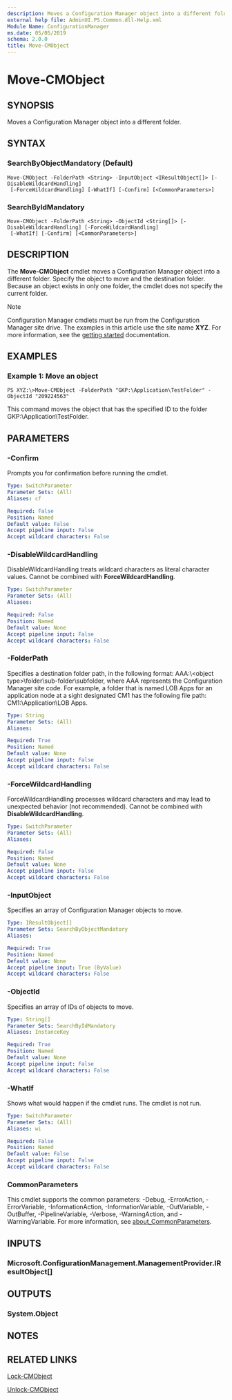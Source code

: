 ```yaml
---
description: Moves a Configuration Manager object into a different folder.
external help file: AdminUI.PS.Common.dll-Help.xml
Module Name: ConfigurationManager
ms.date: 05/05/2019
schema: 2.0.0
title: Move-CMObject
---
```


# Move-CMObject

## SYNOPSIS
Moves a Configuration Manager object into a different folder.

## SYNTAX

### SearchByObjectMandatory (Default)
```
Move-CMObject -FolderPath <String> -InputObject <IResultObject[]> [-DisableWildcardHandling]
 [-ForceWildcardHandling] [-WhatIf] [-Confirm] [<CommonParameters>]
```

### SearchByIdMandatory
```
Move-CMObject -FolderPath <String> -ObjectId <String[]> [-DisableWildcardHandling] [-ForceWildcardHandling]
 [-WhatIf] [-Confirm] [<CommonParameters>]
```

## DESCRIPTION
The **Move-CMObject** cmdlet moves a Configuration Manager object into a different folder.
Specify the object to move and the destination folder.
Because an object exists in only one folder, the cmdlet does not specify the current folder.

> [!NOTE]
> Configuration Manager cmdlets must be run from the Configuration Manager site drive.
> The examples in this article use the site name **XYZ**. For more information, see the
> [getting started](/powershell/sccm/overview) documentation.

## EXAMPLES

### Example 1: Move an object
```
PS XYZ:\>Move-CMObject -FolderPath "GKP:\Application\TestFolder" -ObjectId "209224563"
```

This command moves the object that has the specified ID to the folder GKP:\Application\TestFolder.

## PARAMETERS

### -Confirm
Prompts you for confirmation before running the cmdlet.

```yaml
Type: SwitchParameter
Parameter Sets: (All)
Aliases: cf

Required: False
Position: Named
Default value: False
Accept pipeline input: False
Accept wildcard characters: False
```

### -DisableWildcardHandling
DisableWildcardHandling treats wildcard characters as literal character values. Cannot be combined with **ForceWildcardHandling**.

```yaml
Type: SwitchParameter
Parameter Sets: (All)
Aliases:

Required: False
Position: Named
Default value: None
Accept pipeline input: False
Accept wildcard characters: False
```

### -FolderPath
Specifies a destination folder path, in the following format: AAA:\\\<object type\>\folder\sub-folder\subfolder, where AAA represents the Configuration Manager site code.
For example, a folder that is named LOB Apps for an application node at a sight designated CM1 has the following file path: CM1:\Application\LOB Apps.

```yaml
Type: String
Parameter Sets: (All)
Aliases:

Required: True
Position: Named
Default value: None
Accept pipeline input: False
Accept wildcard characters: False
```

### -ForceWildcardHandling
ForceWildcardHandling processes wildcard characters and may lead to unexpected behavior (not recommended). Cannot be combined with **DisableWildcardHandling**.

```yaml
Type: SwitchParameter
Parameter Sets: (All)
Aliases:

Required: False
Position: Named
Default value: None
Accept pipeline input: False
Accept wildcard characters: False
```

### -InputObject
Specifies an array of Configuration Manager objects to move.

```yaml
Type: IResultObject[]
Parameter Sets: SearchByObjectMandatory
Aliases:

Required: True
Position: Named
Default value: None
Accept pipeline input: True (ByValue)
Accept wildcard characters: False
```

### -ObjectId
Specifies an array of IDs of objects to move.

```yaml
Type: String[]
Parameter Sets: SearchByIdMandatory
Aliases: InstanceKey

Required: True
Position: Named
Default value: None
Accept pipeline input: False
Accept wildcard characters: False
```

### -WhatIf
Shows what would happen if the cmdlet runs.
The cmdlet is not run.

```yaml
Type: SwitchParameter
Parameter Sets: (All)
Aliases: wi

Required: False
Position: Named
Default value: False
Accept pipeline input: False
Accept wildcard characters: False
```

### CommonParameters
This cmdlet supports the common parameters: -Debug, -ErrorAction, -ErrorVariable, -InformationAction, -InformationVariable, -OutVariable, -OutBuffer, -PipelineVariable, -Verbose, -WarningAction, and -WarningVariable. For more information, see [about_CommonParameters](http://go.microsoft.com/fwlink/?LinkID=113216).

## INPUTS

### Microsoft.ConfigurationManagement.ManagementProvider.IResultObject[]

## OUTPUTS

### System.Object
## NOTES

## RELATED LINKS

[Lock-CMObject](Lock-CMObject.md)

[Unlock-CMObject](Unlock-CMObject.md)


